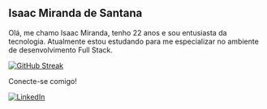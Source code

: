 ## Isaac Miranda de Santana

Olá, me chamo Isaac Miranda, tenho 22 anos e sou entusiasta da tecnologia. Atualmente estou estudando para me especializar no ambiente de desenvolvimento Full Stack.

[![GitHub Streak](https://streak-stats.demolab.com/?user=IsaacMirandaSantana)](https://git.io/streak-stats)

Conecte-se comigo!

[![LinkedIn](https://img.shields.io/badge/LinkedIn-000?style=for-the-badge&logo=linkedin&logoColor=0E76A8)](https://www.linkedin.com/in/isaac-miranda-96b590222/)






